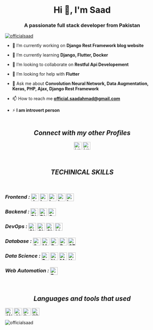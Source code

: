 <h1 align="center">Hi 👋, I'm Saad</h1>
<h3 align="center">A passionate full stack developer from Pakistan</h3>

<p align="left"> <a href="https://github.com/ryo-ma/github-profile-trophy"><img src="https://github-profile-trophy.vercel.app/?username=officialsaad" alt="officialsaad" /></a> </p>

- 🔭 I’m currently working on **Django Rest Framework blog website**

- 🌱 I’m currently learning **Django, Flutter, Docker**

- 👯 I’m looking to collaborate on **Restful Api Developement**

- 🤝 I’m looking for help with **Flutter**

- 💬 Ask me about **Convolution Neural Network, Data Augmentation, Keras, PHP, Ajax, Django Rest Framework**

- 📫 How to reach me **official.saadahmad@gmail.com**

- ⚡ **I am introvert person**
   <br>
  <br>

<h2 align="center"><i>Connect with my other Profiles</i></h2>

<p align="center">
<a href="https://linkedin.com/in/https://www.linkedin.com/in/saad-ahmad-766247254/" target="_blank"><img align="center" src="https://img.shields.io/badge/LinkedIn-0A66C2.svg?style=for-the-badge&logo=LinkedIn&logoColor=white" alt="https://www.linkedin.com/in/saad-ahmad-766247254/" height="25" /></a>
<a href="https://kaggle.com/kagglecomsaad" target="_blank"><img align="center" src="https://img.shields.io/badge/Kaggle-035a7d.svg?style=for-the-badge&logo=Kaggle&logoColor=white" alt="https://kaggle.com/kagglecomsaad" height="25" /></a>
</p><br>

<h2 align="center"><i>TECHINICAL SKILLS</i></h2><br>

<p align="left">
<span><em><h3>Frontend :</em> </span>  
<a href="https://www.w3schools.com/js/default.asp" target="_blank"><img align="center" src="https://img.shields.io/badge/JavaScript-F7DF1E.svg?style=for-the-badge&logo=JavaScript&logoColor=black" alt="JAVASCRIPT" height="25" /></a>
<a href="https://kaggle.com/kagglecomsaad" target="_blank_"><img align="center" src="https://img.shields.io/badge/jQuery-0769AD.svg?style=for-the-badge&logo=jQuery&logoColor=white" alt="kagglecomsaad" height="25" /></a>
<a href="https://kaggle.com/kagglecomsaad" target="_blank"><img align="center" src="https://img.shields.io/badge/HTML5-E34F26.svg?style=for-the-badge&logo=HTML5&logoColor=white" alt="kagglecomsaad" height="25" /></a>
<a href="https://kaggle.com/kagglecomsaad" target="_blank"><img align="center" src="https://img.shields.io/badge/CSS3-1572B6.svg?style=for-the-badge&logo=CSS3&logoColor=white" alt="kagglecomsaad" height="25" /></a>
<a href="https://kaggle.com/kagglecomsaad" target="_blank"><img align="center" src="https://img.shields.io/badge/Tailwind%20CSS-035a7d.svg?style=for-the-badge&logo=Tailwind-CSS&logoColor=white" alt="kagglecomsaad" height="25" /></a>
</p>
<p align="left">
<span><em><h3>Backend :</em> </span>  
<a href="https://www.djangoproject.com/" target="_blank"><img align="center" src="https://img.shields.io/badge/Django-092E20.svg?style=for-the-badge&logo=Django&logoColor=white" alt="Django" height="25" /></a>
<a href="https://www.django-rest-framework.org/" target="_blank"><img align="center" src="https://img.shields.io/badge/DJANGO-REST-ff1709?style=for-the-badge&logo=django&logoColor=white&color=ff1709&labelColor=gray" alt="Django REST FRAMEWORK" height="25" /></a>
<a href="https://www.php.net/" target="_blank"><img align="center" src="https://img.shields.io/badge/PHP-777BB4.svg?style=for-the-badge&logo=PHP&logoColor=white" alt="Core PHP" height="25" /></a>
</p>

<p align="left">
<span><em><h3>DevOps :</em> </span>  
<a href="https://linkedin.com/in/https://www.linkedin.com/in/saad-ahmad-766247254/" target="_blank"><img align="center" src="https://img.shields.io/badge/Git-F05032.svg?style=for-the-badge&logo=Git&logoColor=white" alt="GIT" height="25" /></a>
<a href="#" target="_blank"><img align="center" src="https://img.shields.io/badge/GitHub-181717.svg?style=for-the-badge&logo=GitHub&logoColor=white" alt="GITHUB" height="25" /></a>
<a href="#" target="_blank"><img align="center" src="https://img.shields.io/badge/Docker-2496ED.svg?style=for-the-badge&logo=Docker&logoColor=white" alt="GITHUB" height="25" /></a>
<a href="#" target="_blank"><img align="center" src="https://img.shields.io/badge/Linux-FCC624.svg?style=for-the-badge&logo=Linux&logoColor=black" alt="LINUX" height="25" /></a>
</p>

<p align="left">
<span><em><h3>Database :</em> </span>   
<a href="#" target="_blank"><img align="center" src="https://img.shields.io/badge/SQLite-003B57.svg?style=for-the-badge&logo=SQLite&logoColor=white" alt="SQLITE" height="25" /></a>
<a href="#" target="_blank"><img align="center" src="https://img.shields.io/badge/MySQL-4479A1.svg?style=for-the-badge&logo=MySQL&logoColor=white" alt="MYSQL" height="25" /></a>
<a href="#" target="_blank"><img align="center" src="https://img.shields.io/badge/PostgreSQL-4169E1.svg?style=for-the-badge&logo=PostgreSQL&logoColor=white" alt="POSTGRESQL" height="25" /></a>
<a href="#" target="_blank"><img align="center" src="https://img.shields.io/badge/Firebase-DD2C00.svg?style=for-the-badge&logo=Firebase&logoColor=white" alt="POSTGRESQL" height="25" /></a>
<a href="#" target="_blank"><img align="center" src="https://img.shields.io/badge/MongoDB-%234ea94b.svg?style=for-the-badge&logo=mongodb&logoColor=white" alt="SELENIUM" height="25" /></a>
</p>

<p align="left">
<span><em><h3>Data Science :</em> </span>   
<a href="https://pandas.pydata.org/" target="_blank"><img align="center" src="https://img.shields.io/badge/pandas-%23150458.svg?style=for-the-badge&logo=pandas&logoColor=white" alt="PANDAS" height="25" /></a>
<a href="https://numpy.org/" target="_blank"><img align="center" src="https://img.shields.io/badge/numpy-%23013243.svg?style=for-the-badge&logo=numpy&logoColor=white" alt="NUMPY" height="25" /></a>
<a href="#" target="_blank"><img align="center" src="https://img.shields.io/badge/Matplotlib-%23ffffff.svg?style=for-the-badge&logo=Matplotlib&logoColor=black" alt="MATPLOTLIB" height="25" /></a>
<a href="https://keras.io/" target="_blank"><img align="center" src="https://img.shields.io/badge/Keras-%23D00000.svg?style=for-the-badge&logo=Keras&logoColor=white" alt="KERAS" height="25" /></a>
</p>

<p align="left">
<span><em><h3>Web Automation :</em> </span>   
<a href="https://pandas.pydata.org/" target="_blank"><img align="center" src="https://img.shields.io/badge/-selenium-%43B02A?style=for-the-badge&logo=selenium&logoColor=white" alt="PANDAS" height="25" /></a>

</p><br>

<h2 align="center"><i>Languages and tools that used</i></h2>

<p align="left">
<a href="https://www.anaconda.com/" target="_blank"><img align="center" src="https://img.shields.io/badge/Anaconda-44A833.svg?style=for-the-badge&logo=Anaconda&logoColor=white" alt="ANACONDA" height="25" /></a>
<a href="https://jupyter.org/" target="_blank"><img align="center" src="https://img.shields.io/badge/Jupyter-F37626.svg?style=for-the-badge&logo=Jupyter&logoColor=white" alt="JUPYTER" height="25" /></a>
<a href="https://colab.research.google.com/" target="_blank"><img align="center" src="https://img.shields.io/badge/Google%20Colab-F9AB00.svg?style=for-the-badge&logo=Google-Colab&logoColor=white" alt="GOOGLE COLAB" height="25" /></a>
<a href="https://opencv.org/" target="_blank"><img align="center" src="https://img.shields.io/badge/OpenCV-5C3EE8.svg?style=for-the-badge&logo=OpenCV&logoColor=white" alt="OPENCV" height="25" /></a>

</p>

<p><img align="center" src="https://github-readme-stats.vercel.app/api/top-langs?username=officialsaad&show_icons=true&locale=en&layout=compact" alt="officialsaad" /></p>




